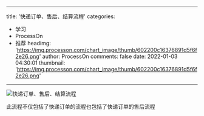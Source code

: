 
---
title: '快递订单、售后、结算流程'
categories: 
 - 学习
 - ProcessOn
 - 推荐
headimg: 'https://img.processon.com/chart_image/thumb/602200c16376891d5f6f2e26.png'
author: ProcessOn
comments: false
date: 2022-01-03 04:30:01
thumbnail: 'https://img.processon.com/chart_image/thumb/602200c16376891d5f6f2e26.png'
---

<div>   
<img class="thumb" alt="快递订单、售后、结算流程" src="https://img.processon.com/chart_image/thumb/602200c16376891d5f6f2e26.png" referrerpolicy="no-referrer">
<p>此流程不仅包括了快递订单的流程也包括了快递订单的售后流程</p>  
</div>
            